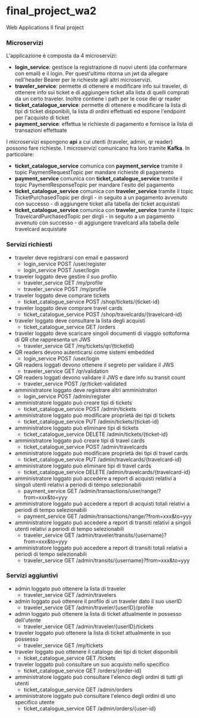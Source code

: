 # final_project_wa2
Web Applications II final project 

### Microservizi

L'applicazione è composta da 4 microservizi: 
* **login_service**: gestisce la registrazione di nuovi utenti (da confermare con email) e il login. Per quest'ultimo ritorna un jwt da allegare nell'header Bearer per le richieste agli altri microservizi.
* **traveler_service**: permette di ottenere e modificare info sui traveler, di ottenere info sui ticket e di aggiungere ticket alla lista di quelli comprati da un certo traveler. Inoltre contiene i path per le cose dei qr reader
* **ticket_catalogue_service**: permette di ottenere e modificare la lista di tipi di ticket disponibili, la lista di ordini effettuati ed espone l'endpoint per l'acquisto di ticket
* **payment_service**: effettua le richieste di pagamento e fornisce la lista di transazioni effettuate

I microservizi espongono **api** a cui utenti (traveler, admin, qr reader) possono fare richieste.
I microservizi comunicano fra loro tramite **Kafka**. In particolare:
* **ticket_catalogue_service** comunica con **payment_service** tramite il topic PaymentRequestTopic per mandare richieste di pagamento
* **payment_service** comunica con **ticket_catalogue_service** tramite il topic PaymentResponseTopic per mandare l'esito del pagamento
* **ticket_catalogue_service** comunica con **traveler_service** tramite il topic TicketPurchasedTopic per dirgli - in seguito a un pagamento avvenuto con successo - di aggiungere ticket alla tabella dei ticket acquistati
* **ticket_catalogue_service** comunica con **traveler_service** tramite il topic TravelcardPurchasedTopic per dirgli - in seguito a un pagamento avvenuto con successo - di aggiungere travelcard alla tabella delle travelcard acquistate

### Servizi richiesti

* traveler deve registrarsi con email e password
  * login_service POST /user/register
  * login_service POST /user/login
* traveler loggato deve gestire il suo profilo
  * traveler_service GET /my/profile
  * traveler_service POST /my/profile
* traveler loggato deve comprare tickets
  * ticket_catalogue_service POST /shop/tickets/{ticket-id}
* traveler loggato deve comprare travel cards
  * ticket_catalogue_service POST /shop/travelcards/{travelcard-id}
* traveler loggato deve consultare la lista degli acquisti
  * ticket_catalogue_service GET /orders
* traveler loggato deve scaricare singoli documenti di viaggio sottoforma di QR che rappresenta un JWS
  * traveler_service GET /my/tickets/qr/{ticketId}
* QR readers devono autenticarsi come sistemi embedded
  * login_service POST /user/login
* QR readers loggati devono ottenere il segreto per validare il JWS
  * traveler_service GET /qr/validation
* QR readers loggati devono validare il JWS e dare info su transit count
  * traveler_service POST /qr/ticket-validated
* amministratore loggato deve registrare altri amministratori
  * login_service POST /admin/register
* amministratore loggato può creare tipi di tickets
  * ticket_catalogue_service POST /admin/tickets
* amministratore loggato può modificare proprietà dei tipi di tickets
  * ticket_catalogue_service PUT /admin/tickets/{ticket-id}
* amministratore loggato può eliminare tipi di tickets
  * ticket_catalogue_service DELETE /admin/tickets/{ticket-id}
* amministratore loggato può creare tipi di travel cards
  * ticket_catalogue_service POST /admin/travelcards
* amministratore loggato può modificare proprietà dei tipi di travel cards
  * ticket_catalogue_service PUT /admin/travelcards/{travelcard-id}
* amministratore loggato può eliminare tipi di travel cards
  * ticket_catalogue_service DELETE /admin/travelcards/{travelcard-id}
* amministratore loggato può accedere a report di acquisti relativi a singoli utenti relativi a periodi di tempo selezionabili
  * payment_service GET /admin/transactions/user/range/?from=xxx&to=yyy
* amministratore loggato può accedere a report di acquisti totali relativi a periodi di tempo selezionabili
  * payment_service GET /admin/transactions/range/?from=xxx&to=yyy
* amministratore loggato può accedere a report di transiti relativi a singoli utenti relativi a periodi di tempo selezionabili
  * traveler_service GET /admin/traveler/transits/{username}?from=xxx&to=yyy
* amministratore loggato può accedere a report di transiti totali relativi a periodi di tempo selezionabili
  * traveler_service GET /admin/transits/{username}?from=xxx&to=yyy

### Servizi aggiuntivi

* admin loggato può ottenere la lista di traveler
  * traveler_service GET /admin/travelers
* admin loggato può ottenere il profilo di un traveler dato il suo userID
  * traveler_service GET /admin/traveler/{userID}/profile
* admin loggato può ottenere la lista di ticket attualmente in possesso dell'utente
  * traveler_service GET /admin/traveler/{userID}/tickets
* traveler loggato può ottenere la lista di ticket attualmente in suo possesso
  * traveler_service GET /my/tickets 
* traveler loggato può ottenere il catalogo dei tipi di ticket disponibili
  * ticket_catalogue_service GET /tickets 
* traveler loggato può consultare un suo acquisto nello specifico
  * ticket_catalogue_service GET /orders/{order-id}
* amministratore loggato può consultare l'elenco degli ordini di tutti gli utenti
  * ticket_catalogue_service GET /admin/orders
* amministratore loggato può consultare l'elenco degli ordini di uno specifico utente
  * ticket_catalogue_service GET /admin/orders/{user-id}
